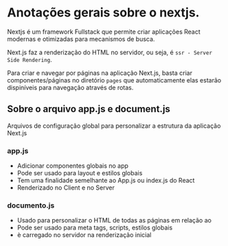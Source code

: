 # Anotações gerais sobre o nextjs.

Nextjs é um framework Fullstack que permite criar aplicações React modernas e otimizadas para mecanismos de busca.

Next.js faz a renderização do HTML no servidor, ou seja, é `ssr - Server Side Rendering`.

Para criar e navegar por páginas na aplicação Next.js, basta criar componentes/páginas no diretório `pages` que automaticamente elas estarão dispiníveis para navegação através de rotas.

## Sobre o arquivo app.js e document.js

Arquivos de configuração global para personalizar a estrutura da aplicação Next.js

### app.js

- Adicionar componentes globais no app
- Pode ser usado para layout e estilos globais
- Tem uma finalidade semelhante ao App.js ou index.js do React
- Renderizado no Client e no Server

### documento.js

- Usado para personalizar o HTML de todas as páginas em relação ao <head>
- Pode ser usado para meta tags, scripts, estilos globais
- è carregado no servidor na renderização inicial
